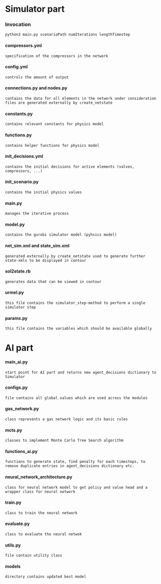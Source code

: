 # Simulator part
### Invocation
    python3 main.py scenarioPath numIterations lengthTimestep

#### compressors.yml
    specification of the compressors in the network

#### config.yml
    controls the amount of output

#### connections.py and nodes.py
    contains the data for all elements in the network under consideration
    files are generated externally by create_netstate

#### constants.py
    contains relevant constants for physics model

#### functions.py
    contains helper functions for physics model

#### init_decisions.yml
    contains the initial decisions for active elements (valves, compressors, ...)

#### init_scenario.py
    contains the initial physics values

#### main.py
    manages the iterative process

#### model.py
    contains the gurobi simulator model (pyhsics model)

#### net_sim.xml and state_sim.xml
    generated externally by create_netstate used to generate further state-xmls to be displayed in contour

#### sol2state.rb
    generates data that can be viewed in contour

#### urmel.py
    this file contains the simulator_step-method to perform a single simulator step

#### params.py
    this file contains the variables which should be available globally

# AI part

#### main_ai.py
    start point for AI part and returns new agent_decisions dictionary to Simulator

#### configs.py
    file contains all global values which are used across the modules

#### gas_network.py
    class represents a gas network logic and its basic rules

#### mcts.py
    classes to implement Monte Carlo Tree Search algorithm

#### functions_ai.py
    functions to generate state, find penalty for each timesteps, to remove duplicate entries in agent_decisions dictionary etc.

#### neural_network_architecture.py
    class for neural network model to get policy and value head and a wrapper class for neural network

#### train.py
    class to train the neural network

#### evaluate.py
    class to evaluate the neural netwok

#### utils.py
    file contain utility class
    
#### models
    directory contains updated best model
